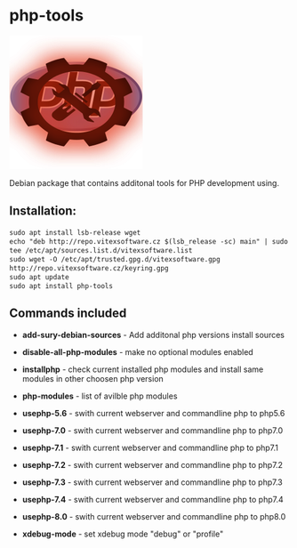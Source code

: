 php-tools
==================

![php-tools](php-tools.svg "Package Logo")

Debian package that contains additonal tools for PHP development using.

Installation:
-------------

```shell
sudo apt install lsb-release wget
echo "deb http://repo.vitexsoftware.cz $(lsb_release -sc) main" | sudo tee /etc/apt/sources.list.d/vitexsoftware.list
sudo wget -O /etc/apt/trusted.gpg.d/vitexsoftware.gpg http://repo.vitexsoftware.cz/keyring.gpg
sudo apt update
sudo apt install php-tools
```

Commands included
-----------------

 * **add-sury-debian-sources** - Add additonal php versions install sources
 * **disable-all-php-modules** - make no optional modules enabled

 * **installphp** - check current installed php modules and install same modules in other choosen php version
 * **php-modules** - list of avilble php modules

 * **usephp-5.6** - swith current webserver and commandline php to php5.6
 * **usephp-7.0** - swith current webserver and commandline php to php7.0
 * **usephp-7.1** - swith current webserver and commandline php to php7.1 
 * **usephp-7.2** - swith current webserver and commandline php to php7.2
 * **usephp-7.3** - swith current webserver and commandline php to php7.3
 * **usephp-7.4** - swith current webserver and commandline php to php7.4 
 * **usephp-8.0** - swith current webserver and commandline php to php8.0 
 * **xdebug-mode** - set xdebug mode "debug" or "profile"
